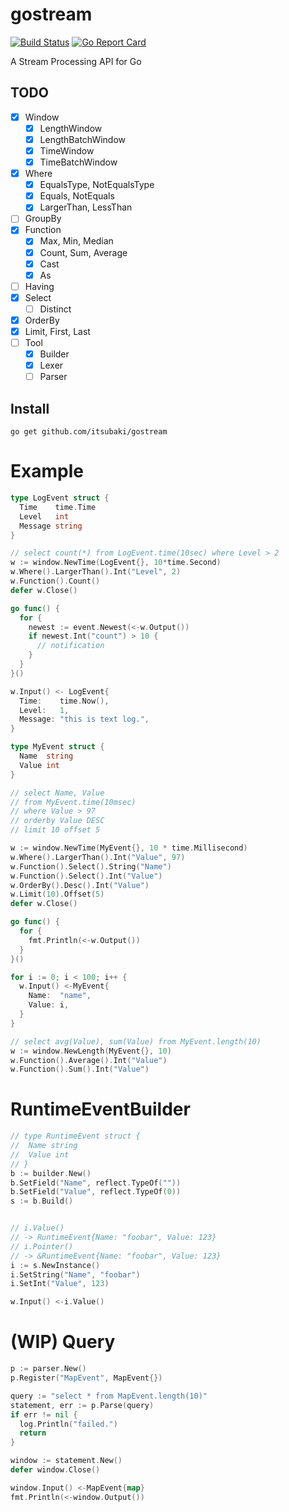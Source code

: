 # gostream

[![Build Status](https://travis-ci.org/itsubaki/gostream.svg?branch=develop)](https://travis-ci.org/itsubaki/gostream)
[![Go Report Card](https://goreportcard.com/badge/github.com/itsubaki/gostream?style=flat-square)](https://goreportcard.com/report/github.com/itsubaki/gostream)

A Stream Processing API for Go

## TODO

- [x] Window
  - [x] LengthWindow
  - [x] LengthBatchWindow
  - [x] TimeWindow
  - [x] TimeBatchWindow
- [x] Where
  - [x] EqualsType, NotEqualsType
  - [x] Equals, NotEquals
  - [x] LargerThan, LessThan
- [ ] GroupBy
- [x] Function
  - [x] Max, Min, Median
  - [x] Count, Sum, Average
  - [x] Cast
  - [x] As
- [ ] Having
- [x] Select
  - [ ] Distinct
- [x] OrderBy
- [x] Limit, First, Last
- [ ] Tool
  - [x] Builder
  - [x] Lexer
  - [ ] Parser

## Install

```console
go get github.com/itsubaki/gostream
```

# Example

```go
type LogEvent struct {
  Time    time.Time
  Level   int
  Message string
}

// select count(*) from LogEvent.time(10sec) where Level > 2
w := window.NewTime(LogEvent{}, 10*time.Second)
w.Where().LargerThan().Int("Level", 2)
w.Function().Count()
defer w.Close()

go func() {
  for {
    newest := event.Newest(<-w.Output())
    if newest.Int("count") > 10 {
      // notification
    }
  }
}()

w.Input() <- LogEvent{
  Time:    time.Now(),
  Level:   1,
  Message: "this is text log.",
}
```

```go
type MyEvent struct {
  Name  string
  Value int
}

// select Name, Value
// from MyEvent.time(10msec)
// where Value > 97
// orderby Value DESC
// limit 10 offset 5

w := window.NewTime(MyEvent{}, 10 * time.Millisecond)
w.Where().LargerThan().Int("Value", 97)
w.Function().Select().String("Name")
w.Function().Select().Int("Value")
w.OrderBy().Desc().Int("Value")
w.Limit(10).Offset(5)
defer w.Close()

go func() {
  for {
    fmt.Println(<-w.Output())
  }
}()

for i := 0; i < 100; i++ {
  w.Input() <-MyEvent{
    Name:  "name",
    Value: i,
  }
}
```

```go
// select avg(Value), sum(Value) from MyEvent.length(10)
w := window.NewLength(MyEvent{}, 10)
w.Function().Average().Int("Value")
w.Function().Sum().Int("Value")
```

# RuntimeEventBuilder

```go
// type RuntimeEvent struct {
//  Name string
//  Value int
// }
b := builder.New()
b.SetField("Name", reflect.TypeOf(""))
b.SetField("Value", reflect.TypeOf(0))
s := b.Build()


// i.Value()
// -> RuntimeEvent{Name: "foobar", Value: 123}
// i.Pointer()
// -> &RuntimeEvent{Name: "foobar", Value: 123}
i := s.NewInstance()
i.SetString("Name", "foobar")
i.SetInt("Value", 123)

w.Input() <-i.Value()
```

# (WIP) Query

```go
p := parser.New()
p.Register("MapEvent", MapEvent{})

query := "select * from MapEvent.length(10)"
statement, err := p.Parse(query)
if err != nil {
  log.Println("failed.")
  return
}

window := statement.New()
defer window.Close()

window.Input() <-MapEvent{map}
fmt.Println(<-window.Output())
```
